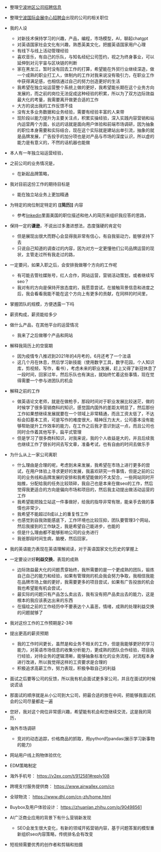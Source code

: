 - 整理[宁波地区公司招聘信息](https://www.notion.so/89e951ea257f4d27bb4e30504be0d753?v=bac1b9eff0764ac49e1eb4ff74319f1b)
- 整理[宁波国际会展中心招聘会](https://mp.weixin.qq.com/s/rUKP1RVFB-gWF48Rn7DYyQ)出现的公司的相关职位
- 我的人设
	- 对新技术保持学习的兴趣，产品，编程，市场模型，AI，聊起chatgpt
	- 对英语国家社会文化有兴趣，熟悉英美文化，把握英语国家用户心理
	- 有线下与线上活动管理经验
	- 喜欢音乐，有自己的乐队，与知名经纪公司签约，视之为终身事业，可以延伸到对元宇宙与区块链的判断
	- 家在黑龙江，暂时没有回去工作的打算，希望能在外贸行业继续深造，做一个成熟的职业打工人，体制内的工作对我来说没有吸引力，在职业工作中获得满足感，也相信通过自己的努力创造更好的生活
	- 我希望在独立站运营整个系统上做的更好，我希望能长期在这个业务方向发展的，而之前的岗位无法促成这种经验的积累，所以为了双方边际效益最大化的考量，我需要离开做更合适的工作
	- 大方的说出我的工作反馈不佳
	- 没有太多业务数据和业务经验，需要有经验丰富的人来带
	- 现阶段以能力提升为主要关注点，积累实操经验，深入实践内容营销和站内运营两个方面，长远的话就是面向用户体验和前端市场调研，因为抽象的职位本身需要和实际结合，现在这个实际就是建站出单引流，抽象的就是品牌发展，广告投手的加分项也是对产品与市场的深度认识，所以虚的能力是有意义的，不然的话机器也能做
- 本人有一年独立站运营经验，
- 之前公司的业务情况是，
	- 在新起品牌策略，
- 我对目前这份工作的期待目标是
	- 能在独立站业务上更加精通
- 为特定的岗位制定特定的 **[[简历]]** 内容
	- 参考[linkedin](https://www.linkedin.com/jobs/seo-jobs-seattle-wa/?currentJobId=3428770085)里面美国的职位描述和他人的简历来组织我应答的思路，
- 保持一定的**谦逊**，不说出过多激进想法，态度强硬的肯定句
	- 但是展现出很大而野心会显得我非常有信心，有自我驱动力，能够坚持下去
	- 只说自己知道的调查过的内容，因为对方一定更懂他们公司品牌运营的现状，主管走过所有我走过的路，
- 一定要问，如果入职之后，会安排我做哪个方向的工作呢
	- 有可能去管社媒账号，红人合作，网站运营，营销活动策划，或者继续写seo？
	- 我对有的方向是保持开放态度的，我愿意尝试，在接触背景信息和进度之后，我会看看我能不能在这个方向上有更多的贡献，在同样的时间里，
- 掌握团队的规模，方便透露一下吗
- 薪资构成，薪资能给多少
- 做什么产品，在其他平台的运营情况
	- 我来了之后做哪个产品和网站
- 解释我简历上的空窗期
	- 因为疫情专八推迟到2021年的4月考的，6月还考了一个法语
	- 这几个月在休息，然后学习新技能（使用数字工具，数字花园，个人知识库，剪视频，写作，看书），考虑未来的职业发展，赶上又得了新冠休息了一段时间，回家过年，然后乐队也有演出，就始终忙着这些事情，现在觉得需要一个参与进团队的机会
- 解释之前的工作
	- 做英语论文老师，就是在做枪手，那段时间对于职业发展比较迷茫，做的时候学了很多营销商科的知识，感觉国内国外的差距太明显了，然后那份工作如果想继续发展就要在一个领域上非常精通，而且工资太低了，不达标会扣基本工资，可是写作的难度很大，精神压力太大，公司基本没有能够帮助提升工作效率的能力，在工作之后我才意识到这一点，而且公司也同时合作着其他写手，扁平式管理
	- 但是学习了很多商科知识，对我来说，我的个人收益是大的，并且后续我也继续工作了很长时间去写文章，准备考试，也有自由的时间去做乐手
- 为什么从上一家公司离职
	- 什么理由是合理的呢，考虑到未来发展，我希望在市场上进行更多的尝试，在用户体验上寻求更好的发展，我喜欢研究一件事情，但是之前的公司的业务线和品牌发展的安排和我希望能做的不太契合，一些网站同时开始推，分配给我的任务比较琐碎，我自己也是本来在做seo的工作，然后觉得我更适合的方向是偏向市场和项目的，然后我主动提出做活动运营的工作
	- 我希望能把独立站这一件事做好，给我的指导非常有限，能亲手去做的事情也非常少，
	- 我希望不能超过8成以上的重复性工作
	- 也感觉到自我效能感底下，工作环境也比较压抑，团队要管理3个网站，然后我接到的工作缺乏，我是希望自己能进步，也能的
	- 但是什么理由都不能够影响公司的业务进行
	- 我爸那段时间生病，脑梗，然后回家，
- 我的英语能力表现在英语理解阅读，对于英语国家文化历史的掌握上
- 一定要设计好**利益交换**，表现的成熟
	- 边际效益最大化的问题贯穿始终，我所需要的是一个更成熟的团队，锻炼自己自己的能力和经验，如果有管理岗的机会我会努力争取，我相信我能在品牌市场上做的更好，我需要更多的项目尝试，如果有广告投放的机会我也希望能有机会尝试，
	- 最实际的问题只有产品怎么卖出去，我有没有把产品卖出去的能力，这是根本的我应该表达出来的东西
	- 在描绘之前的工作经历中不要表达个人喜恶，情绪，成熟的处理利益交换的问题就够了
- 我对这份工作的工作预期是2-3年
- 提出更高的薪资预期
	- 我的工作时间更长，虽然是和业务不相关的工作，但是我能够更好的学习能力，对英语市场信息的收集分析能力，更成熟的团队合作经验，项目执行经验，对待业务的逻辑清晰，能够抽象标准化的业务流程，对流程本身进行改进，所以我觉得这样的工资要求是合理的
	- 积极追求高薪工作，努力表现，积极争取自己的利益
- 面试之后要等公司的反馈，所以我有机会面试更多家公司，并且在面试的时候说谎话
- 那面试的顺序就是从小公司到大公司，把最合适的放在中间，把能够我面试机会的公司尽量都走一遍
- 您好，我对这个岗位非常感兴趣，希望能有机会和您继续交流，这是我的简历，


- 海外市场调研
	- 竞对的动态追踪，价格商品的抓取，用python的pandas(展示学习新事物的能力)
- 网站用户线上购物体验优化
- EDM策略制定
- 海外手机号： https://v2ex.com/t/912581#reply108
- 跨境支付服务提供商： https://www.airwallex.com/cn
- 全球物流： https://www.dhl.com/cn-zh/home.html
- Buybox及用户体验设计： https://zhuanlan.zhihu.com/p/90498561
- AI广泛商业应用的背景下有什么营销新发现
	- SEO会发生很大变化，有新的领域开拓营销内容，基于问题答案的模型重新组织seo内容策略，传统排名会有改变
- 短视频需要优秀的创作者和剪辑和拍摄